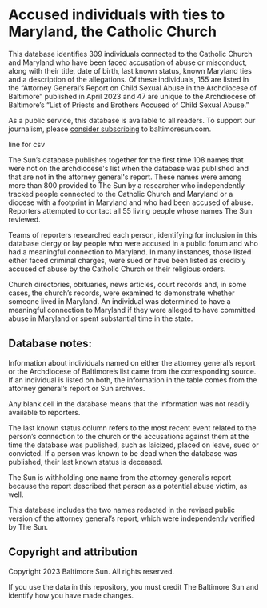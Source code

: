 # Accused individuals with ties to Maryland, the Catholic Church

This database identifies 309 individuals connected to the Catholic Church and Maryland who have been faced accusation of abuse or misconduct, along with their title, date of birth, last known status, known Maryland ties and a description of the allegations. Of these individuals, 155 are listed in the “Attorney General’s Report on Child Sexual Abuse in the Archdiocese of Baltimore” published in April 2023 and 47 are unique to the Archdiocese of Baltimore’s “List of Priests and Brothers Accused of Child Sexual Abuse.” 

As a public service, this database is available to all readers. To support our journalism, please [consider subscribing](https://subscription.baltimoresun.com/) to baltimoresun.com.

line for csv

The Sun’s database publishes together for the first time 108 names that were not on the archdiocese's list when the database was published and that are not in the attorney general's report. These names were among more than 800 provided to The Sun by a researcher who independently tracked people connected to the Catholic Church and Maryland or a diocese with a footprint in Maryland and who had been accused of abuse. Reporters attempted to contact all 55 living people whose names The Sun reviewed.

Teams of reporters researched each person, identifying for inclusion in this database clergy or lay people who were accused in a public forum and who had a meaningful connection to Maryland. In many instances, those listed either faced criminal charges, were sued or have been listed as credibly accused of abuse by the Catholic Church or their religious orders.

Church directories, obituaries, news articles, court records and, in some cases, the church’s records, were examined to demonstrate whether someone lived in Maryland. An individual was determined to have a meaningful connection to Maryland if they were alleged to have committed abuse in Maryland or spent substantial time in the state.

## Database notes:

Information about individuals named on either the attorney general’s report or the Archdiocese of Baltimore’s list came from the corresponding source. If an individual is listed on both, the information in the table comes from the attorney general’s report or Sun archives.

Any blank cell in the database means that the information was not readily available to reporters.

The last known status column refers to the most recent event related to the person’s connection to the church or the accusations against them at the time the database was published, such as laicized, placed on leave, sued or convicted. If a person was known to be dead when the database was published, their last known status is deceased.

The Sun is withholding one name from the attorney general’s report because the report described that person as a potential abuse victim, as well.

This database includes the two names redacted in the revised public version of the attorney general’s report, which were independently verified by The Sun.

## Copyright and attribution

Copyright 2023 Baltimore Sun. All rights reserved.

If you use the data in this repository, you must credit The Baltimore Sun and identify how you have made changes.
